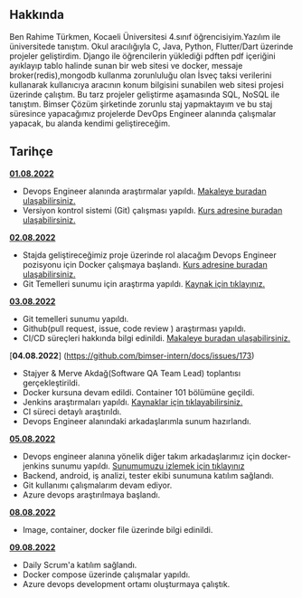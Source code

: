 ## Hakkında

Ben Rahime Türkmen, Kocaeli Üniversitesi 4.sınıf öğrencisiyim.Yazılım ile üniversitede tanıştım. Okul 
aracılığıyla C, Java, Python, Flutter/Dart üzerinde projeler geliştirdim. Django ile öğrencilerin yüklediği pdften pdf içeriğini ayıklayıp tablo halinde sunan bir web sitesi ve docker, messaje broker(redis),mongodb kullanma zorunluluğu olan İsveç taksi verilerini kullanarak kullanıcıya aracının konum bilgisini sunabilen web sitesi projesi üzerinde çalıştım. Bu tarz projeler geliştirme aşamasında SQL, NoSQL ile tanıştım. 
Bimser Çözüm şirketinde zorunlu staj yapmaktayım ve bu staj süresince yapacağımız projelerde DevOps Engineer alanında çalışmalar yapacak, bu alanda kendimi geliştireceğim.

## Tarihçe

[**01.08.2022**](https://github.com/bimser-intern/docs/issues/118)

- Devops Engineer alanında araştırmalar yapıldı. [Makaleye buradan ulaşabilirsiniz.](https://www.simplilearn.com/devops-engineer-job-description-article#devops_engineer_job_description)
- Versiyon kontrol sistemi (Git) çalışması yapıldı. [Kurs adresine buradan ulaşabilirsiniz.](https://www.btkakademi.gov.tr/portal/course/versiyon-kontrolleri-git-ve-github-19439)



[**02.08.2022**](https://github.com/bimser-intern/docs/issues/118)

- Stajda geliştireceğimiz proje üzerinde rol alacağım Devops Engineer pozisyonu için Docker çalışmaya başlandı. [Kurs adresine buradan ulaşabilirsiniz.](https://www.udemy.com/course/adan-zye-docker/)
- Git Temelleri sunumu için araştırma yapıldı. [Kaynak için tıklayınız.](https://app.patika.dev/moduller/frontend-web-gelistirme/git-bash-ile-git-temel-komutlari)



[**03.08.2022**](https://github.com/bimser-intern/docs/issues/118)

- Git temelleri sunumu yapıldı.
- Github(pull request, issue, code review ) araştırması yapıldı.
- CI/CD süreçleri hakkında bilgi edinildi. [Makaleye buradan ulaşabilirsiniz.](https://www.simplilearn.com/best-ci-cd-tools-article#continuous_integration_ci_and_continuous_delivery_cd_what_is_cicd)



[**04.08.2022**] (https://github.com/bimser-intern/docs/issues/173)

- Stajyer & Merve Akdağ(Software QA Team Lead) toplantısı gerçekleştirildi.
- Docker kursuna devam edildi. Container 101 bölümüne geçildi.
- Jenkins araştırmaları yapıldı. [Kaynaklar için tıklayabilirsiniz.](https://kerteriz.net/jenkins-nedir-kurulumu-ve-ci-cd-surec-ornegi/)
- CI süreci detaylı araştırıldı.
- Devops Engineer alanındaki arkadaşlarımla sunum hazırlandı.



[**05.08.2022**](https://github.com/bimser-intern/docs/issues/173)

- Devops engineer alanına yönelik diğer takım arkadaşlarımız için docker-jenkins sunumu yapıldı. [Sunumumuzu izlemek için tıklayınız](https://www.youtube.com/watch?v=KSHBXY1gU8Q&t=1585s)
- Backend, android, iş analizi, tester ekibi sunumuna katılım sağlandı.
- Git kullanımı çalışmalarım devam ediyor.
- Azure devops araştırılmaya başlandı.


[**08.08.2022**](https://github.com/bimser-intern/docs/issues/207)

- Image, container, docker file üzerinde bilgi edinildi. 


[**09.08.2022**](https://github.com/bimser-intern/docs/issues/207)

- Daily Scrum'a katılım sağlandı.
- Docker compose üzerinde çalışmalar yapıldı. 
- Azure devops development ortamı oluşturmaya çalıştık. 